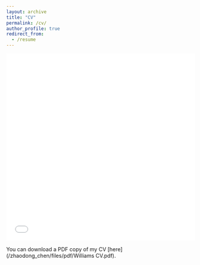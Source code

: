 ```yaml
---
layout: archive
title: "CV"
permalink: /cv/
author_profile: true
redirect_from:
  - /resume
---
```


<iframe src="/zhaodong_chen/files/pdf/CV.pdf" width="100%" height="500" frameborder="no" border="0" marginwidth="0" marginheight="0"></iframe>

You can download a PDF copy of my CV [here](/zhaodong_chen/files/pdf/Williams CV.pdf).
